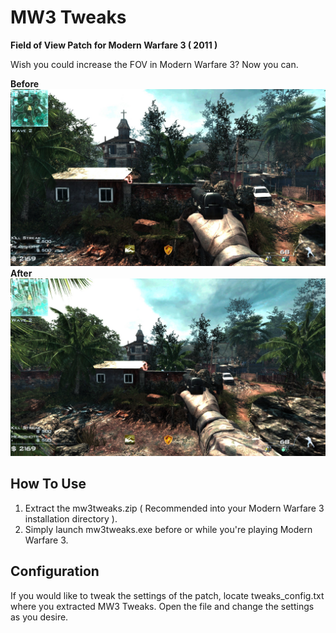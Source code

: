 # MW3 Tweaks

**Field of View Patch for Modern Warfare 3 ( 2011 )**

Wish you could increase the FOV in Modern Warfare 3? Now you can.

**Before** ![Before applying the patch](/screenshots/before.jpg) **After**
![After applying the patch](/screenshots/after.jpg)

## How To Use

1) Extract the mw3tweaks.zip ( Recommended into your Modern Warfare 3 installation directory ).
2) Simply launch mw3tweaks.exe before or while you're playing Modern Warfare 3.

## Configuration
If you would like to tweak the settings of the patch, locate tweaks_config.txt where you extracted MW3 Tweaks.
Open the file and change the settings as you desire.
